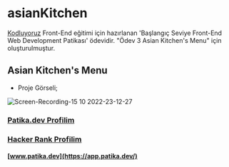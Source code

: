 # asianKitchen

[Kodluyoruz](https://www.kodluyoruz.org/)  Front-End eğitimi için hazırlanan 'Başlangıç Seviye Front-End Web Development Patikası' ödevidir. "Ödev 3
Asian Kitchen's Menu" için oluşturulmuştur.

## Asian Kitchen's Menu

- Proje Görseli;

![Screen-Recording-_15 10 2022-23-12-27_](https://user-images.githubusercontent.com/105757474/196006609-8caa2895-2b2f-46af-aeb4-e794bdb37ab1.gif)


### [Patika.dev Profilim](https://app.patika.dev/canncelik)
### [Hacker Rank Profilim](https://www.hackerrank.com/ogulcan_celik24)
#### [www.patika.dev](https://app.patika.dev/)
